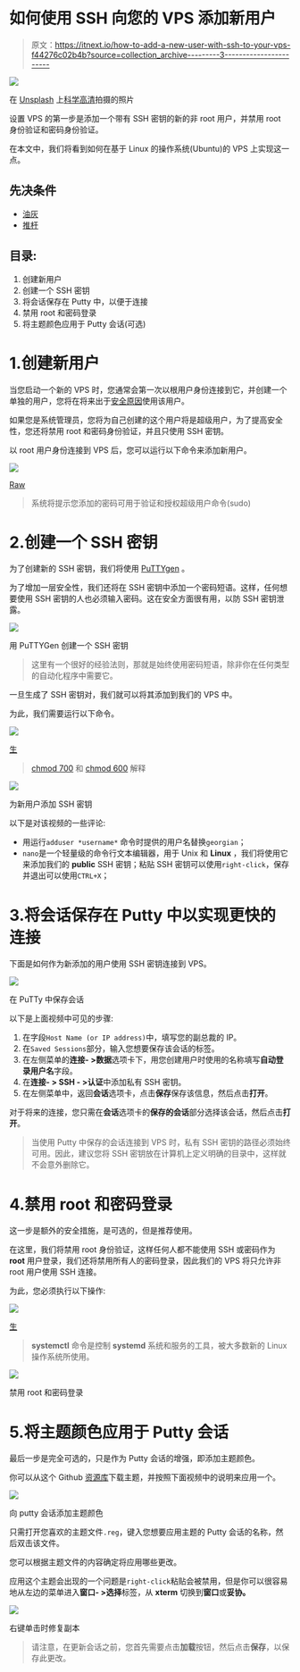 # 如何使用 SSH 向您的 VPS 添加新用户

> 原文：<https://itnext.io/how-to-add-a-new-user-with-ssh-to-your-vps-f44276c02b4b?source=collection_archive---------3----------------------->

![](img/8bd0e77ef6b8786e1782837fd2856d0d.png)

在 [Unsplash](https://unsplash.com/s/photos/server?utm_source=unsplash&utm_medium=referral&utm_content=creditCopyText) 上[科学高清](https://unsplash.com/@scienceinhd?utm_source=unsplash&utm_medium=referral&utm_content=creditCopyText)拍摄的照片

设置 VPS 的第一步是添加一个带有 SSH 密钥的新的非 root 用户，并禁用 root 身份验证和密码身份验证。

在本文中，我们将看到如何在基于 Linux 的操作系统(Ubuntu)的 VPS 上实现这一点。

## 先决条件

*   [油灰](https://www.putty.org/)
*   [推杆](https://www.puttygen.com/)

## 目录:

1.  创建新用户
2.  创建一个 SSH 密钥
3.  将会话保存在 Putty 中，以便于连接
4.  禁用 root 和密码登录
5.  将主题颜色应用于 Putty 会话(可选)

# 1.创建新用户

当您启动一个新的 VPS 时，您通常会第一次以根用户身份连接到它，并创建一个单独的用户，您将在将来出于[安全原因](https://askubuntu.com/questions/16178/why-is-it-bad-to-log-in-as-root)使用该用户。

如果您是系统管理员，您将为自己创建的这个用户将是超级用户，为了提高安全性，您还将禁用 root 和密码身份验证，并且只使用 SSH 密钥。

以 root 用户身份连接到 VPS 后，您可以运行以下命令来添加新用户。

![](img/434a51e211a6cec44c0522bc6860a6f6.png)

[Raw](https://carbon.now.sh/?bg=rgba%28171%2C+184%2C+195%2C+1%29&t=seti&wt=none&l=application%2Fx-sh&ds=true&dsyoff=20px&dsblur=68px&wc=true&wa=true&pv=14px&ph=20px&ln=false&fl=1&fm=Hack&fs=14px&lh=133%25&si=false&es=2x&wm=false&code=adduser%2520%255Busername%255D%2520%2523%2520add%2520user%250A%250Ausermod%2520-aG%2520sudo%2520%255Busername%255D%2520%2523%2520set%2520it%2520as%2520superuser)

> 系统将提示您添加的密码可用于验证和授权超级用户命令(sudo)

# 2.创建一个 SSH 密钥

为了创建新的 SSH 密钥，我们将使用 [PuTTYgen](https://www.puttygen.com/) 。

为了增加一层安全性，我们还将在 SSH 密钥中添加一个密码短语。这样，任何想要使用 SSH 密钥的人也必须输入密码。这在安全方面很有用，以防 SSH 密钥泄露。

![](img/70c27b415791bac4b2ed1ea725773350.png)

用 PuTTYGen 创建一个 SSH 密钥

> 这里有一个很好的经验法则，那就是始终使用密码短语，除非你在任何类型的自动化程序中需要它。

一旦生成了 SSH 密钥对，我们就可以将其添加到我们的 VPS 中。

为此，我们需要运行以下命令。

![](img/be718b46b9f446575d1ccd270351ed85.png)

[生](https://carbon.now.sh/?bg=rgba%28171%2C+184%2C+195%2C+1%29&t=seti&wt=none&l=application%2Fx-sh&ds=true&dsyoff=20px&dsblur=68px&wc=true&wa=true&pv=14px&ph=20px&ln=false&fl=1&fm=Hack&fs=14px&lh=133%25&si=false&es=2x&wm=false&code=su%2520-%2520username%2520%2523%2520switch%2520to%2520the%2520newly%2520created%2520user%250A%250Amkdir%2520%7E%252F.ssh%2520%2523%2520create%2520an%2520.ssh%2520directory%2520in%2520the%2520current%2520user%27s%2520home%2520directory%250A%250Achmod%2520700%2520%7E%252F.ssh%2520%2523%2520protect%2520the%2520file%2520from%2520being%2520accessed%2520by%2520other%2520users%250A%250Anano%2520%7E%252F.ssh%252Fauthorized_keys%2520%2523%2520create%2520a%2520file%2520for%2520the%2520authorized%2520SSH%2520keys%2520and%2520paste%2520your%2520public%2520key%253B%2520add%2520ssh-rsa%2520in%2520front%2520of%2520the%2520key%2520and%2520make%2520sure%2520the%2520content%2520it%27s%2520on%2520a%2520single%2520line%252C%2520not%2520multiple%2520lines%250A%250Achmod%2520600%2520%7E%252F.ssh%252Fauthorized_keys%2520%2523%2520set%2520it%2520as%2520a%2520private%2520file%2520that%2520can%2520only%2520be%2520modified%2520by%2520the%2520user%2520who%2520entered%2520this%2520command%250A%250Asudo%2520service%2520ssh%2520restart%2520%2523%2520restart%2520the%2520SSH%2520service)

> [chmod 700](https://chmodcommand.com/chmod-700/) 和 [chmod 600](https://chmodcommand.com/chmod-600/) 解释

![](img/f3402c138751f4e8ee476e1ff19fc2fb.png)

为新用户添加 SSH 密钥

以下是对该视频的一些评论:

*   用运行`adduser *username*` 命令时提供的用户名替换`georgian`；
*   `nano`是一个轻量级的命令行文本编辑器，用于 Unix 和 **Linux** ，我们将使用它来添加我们的 **public** SSH 密钥；粘贴 SSH 密钥可以使用`right-click`，保存并退出可以使用`CTRL+X`；

# 3.将会话保存在 Putty 中以实现更快的连接

下面是如何作为新添加的用户使用 SSH 密钥连接到 VPS。

![](img/6bb2357ccc0a9a38f10ed9b8adcca23b.png)

在 PuTTy 中保存会话

以下是上面视频中可见的步骤:

1.  在字段`Host Name (or IP address)`中，填写您的副总裁的 IP。
2.  在`Saved Sessions`部分，输入您想要保存该会话的标签。
3.  在左侧菜单的**连接- >数据**选项卡下，用您创建用户时使用的名称填写**自动登录用户名**字段。
4.  在**连接- > SSH - >认证**中添加私有 SSH 密钥。
5.  在左侧菜单中，返回**会话**选项卡，点击**保存**保存该信息，然后点击**打开**。

对于将来的连接，您只需在**会话**选项卡的**保存的会话**部分选择该会话，然后点击**打开**。

> 当使用 Putty 中保存的会话连接到 VPS 时，私有 SSH 密钥的路径必须始终可用。因此，建议您将 SSH 密钥放在计算机上定义明确的目录中，这样就不会意外删除它。

# 4.禁用 root 和密码登录

这一步是额外的安全措施，是可选的，但是推荐使用。

在这里，我们将禁用 root 身份验证，这样任何人都不能使用 SSH 或密码作为 **root** 用户登录，我们还将禁用所有人的密码登录，因此我们的 VPS 将只允许非 root 用户使用 SSH 连接。

为此，您必须执行以下操作:

![](img/3a1ca060b43f489859d2bc91ed284dba.png)

[生](https://carbon.now.sh/?bg=rgba%28171%2C+184%2C+195%2C+1%29&t=seti&wt=none&l=application%2Fx-sh&ds=true&dsyoff=20px&dsblur=68px&wc=true&wa=true&pv=14px&ph=20px&ln=false&fl=1&fm=Hack&fs=14px&lh=133%25&si=false&es=2x&wm=false&code=sudo%2520nano%2520%252Fetc%252Fssh%252Fsshd_config%2520%250A%250A%2523%2520Set%2520PermitRootLogin%2520to%2520no%250A%2523%2520Set%2520PasswordAuthentication%2520to%2520no%250A%250Asudo%2520systemctl%2520reload%2520sshd%2520)

> **systemctl** 命令是控制 **systemd** 系统和服务的工具，被大多数新的 Linux 操作系统所使用。

![](img/3f0e75dbfb77ce344e7efdbf76293b05.png)

禁用 root 和密码登录

# 5.将主题颜色应用于 Putty 会话

最后一步是完全可选的，只是作为 Putty 会话的增强，即添加主题颜色。

你可以从这个 Github [资源库](https://github.com/AlexAkulov/putty-color-themes)下载主题，并按照下面视频中的说明来应用一个。

![](img/ace53aba25e3303cddc7a7b10d3c809a.png)

向 putty 会话添加主题颜色

只需打开您喜欢的主题文件`.reg`，键入您想要应用主题的 Putty 会话的名称，然后双击该文件。

您可以根据主题文件的内容确定将应用哪些更改。

应用这个主题会出现的一个问题是`right-click`粘贴会被禁用，但是你可以很容易地从左边的菜单进入**窗口- >选择**标签，从 **xterm** 切换到**窗口**或**妥协。**

![](img/25ff673b937ecb28cc469e6bc35c4213.png)

右键单击时修复副本

> 请注意，在更新会话之前，您首先需要点击**加载**按钮，然后点击**保存**，以保存此更改。
